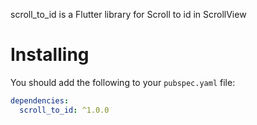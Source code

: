 scroll_to_id is a Flutter library for Scroll to id in ScrollView

# Installing

You should add the following to your `pubspec.yaml` file:

```yaml
dependencies:
  scroll_to_id: ^1.0.0
```

